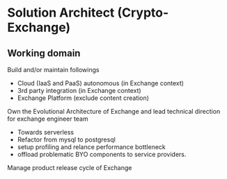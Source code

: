 # Solution Architect (Crypto-Exchange)

## Working domain
Build and/or maintain followings
- Cloud (IaaS and PaaS) autonomous (in Exchange context)
- 3rd party integration (in Exchange context)
- Exchange Platform (exclude content creation)

Own the Evolutional Architecture of Exchange and lead technical direction for exchange engineer team
- Towards serverless
- Refactor from mysql to postgresql
- setup profiling and relance performance bottleneck
- offload problematic BYO components to service providers.

Manage product release cycle of Exchange
